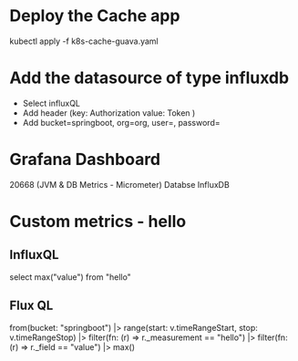 # Deploy the Cache app
kubectl apply -f k8s-cache-guava.yaml
# Add the datasource of type influxdb
- Select influxQL
- Add header (key: Authorization   value: Token <token>)
- Add bucket=springboot, org=org, user=, password=

# Grafana Dashboard 

20668 (JVM & DB Metrics - Micrometer) Databse InfluxDB

# Custom metrics - hello

## InfluxQL
select max("value") from "hello" 

## Flux QL
from(bucket: "springboot")
  |> range(start: v.timeRangeStart, stop: v.timeRangeStop)
  |> filter(fn: (r) => r._measurement == "hello")
  |> filter(fn: (r) => r._field == "value")
  |> max()